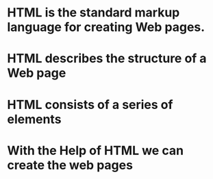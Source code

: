 # HTML is the standard markup language for creating Web pages.

# HTML describes the structure of a Web page
# HTML consists of a series of elements
# With the Help of HTML we can create the web pages 
